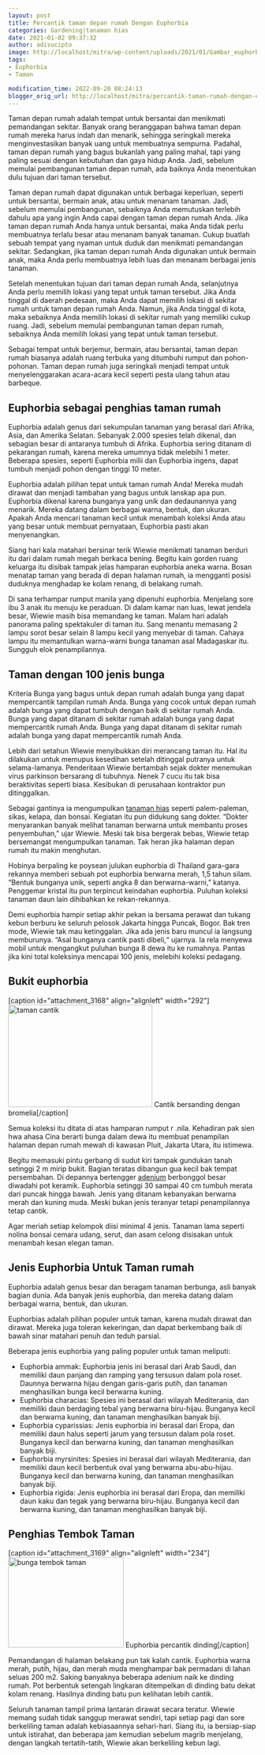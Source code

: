 ```yaml
---
layout: post
title: Percantik taman depan rumah Dengan Euphorbia
categories: Gardening|tanaman hias
date: 2021-01-02 09:37:32
author: adisucipto
image: http://localhost/mitra/wp-content/uploads/2021/01/Gambar_euphorbia_.jpg
tags:
- Euphorbia
- Taman

modification_time: 2022-09-20 08:24:13
blogger_orig_url: http://localhost/mitra/percantik-taman-rumah-dengan-euphorbia.html
---
```


Taman depan rumah adalah tempat untuk bersantai dan menikmati pemandangan sekitar. Banyak orang beranggapan bahwa taman depan rumah mereka harus indah dan menarik, sehingga seringkali mereka menginvestasikan banyak uang untuk membuatnya sempurna. Padahal, taman depan rumah yang bagus bukanlah yang paling mahal, tapi yang paling sesuai dengan kebutuhan dan gaya hidup Anda. Jadi, sebelum memulai pembangunan taman depan rumah, ada baiknya Anda menentukan dulu tujuan dari taman tersebut.

Taman depan rumah dapat digunakan untuk berbagai keperluan, seperti untuk bersantai, bermain anak, atau untuk menanam tanaman. Jadi, sebelum memulai pembangunan, sebaiknya Anda memutuskan terlebih dahulu apa yang ingin Anda capai dengan taman depan rumah Anda. Jika taman depan rumah Anda hanya untuk bersantai, maka Anda tidak perlu membuatnya terlalu besar atau menanam banyak tanaman. Cukup buatlah sebuah tempat yang nyaman untuk duduk dan menikmati pemandangan sekitar. Sedangkan, jika taman depan rumah Anda digunakan untuk bermain anak, maka Anda perlu membuatnya lebih luas dan menanam berbagai jenis tanaman.

Setelah menentukan tujuan dari taman depan rumah Anda, selanjutnya Anda perlu memilih lokasi yang tepat untuk taman tersebut. Jika Anda tinggal di daerah pedesaan, maka Anda dapat memilih lokasi di sekitar rumah untuk taman depan rumah Anda. Namun, jika Anda tinggal di kota, maka sebaiknya Anda memilih lokasi di sekitar rumah yang memiliki cukup ruang. Jadi, sebelum memulai pembangunan taman depan rumah, sebaiknya Anda memilih lokasi yang tepat untuk taman tersebut.

Sebagai tempat untuk berjemur, bermain, atau bersantai, taman depan rumah biasanya adalah ruang terbuka yang ditumbuhi rumput dan pohon-pohonan. Taman depan rumah juga seringkali menjadi tempat untuk menyelenggarakan acara-acara kecil seperti pesta ulang tahun atau barbeque.
<h2>Euphorbia sebagai penghias taman rumah</h2>
Euphorbia adalah genus dari sekumpulan tanaman yang berasal dari Afrika, Asia, dan Amerika Selatan. Sebanyak 2.000 spesies telah dikenal, dan sebagian besar di antaranya tumbuh di Afrika. Euphorbia sering ditanam di pekarangan rumah, karena mereka umumnya tidak melebihi 1 meter. Beberapa spesies, seperti Euphorbia milii dan Euphorbia ingens, dapat tumbuh menjadi pohon dengan tinggi 10 meter.

Euphorbia adalah pilihan tepat untuk taman rumah Anda! Mereka mudah dirawat dan menjadi tambahan yang bagus untuk lanskap apa pun. Euphorbia dikenal karena bunganya yang unik dan dedaunannya yang menarik. Mereka datang dalam berbagai warna, bentuk, dan ukuran. Apakah Anda mencari tanaman kecil untuk menambah koleksi Anda atau yang besar untuk membuat pernyataan, Euphorbia pasti akan menyenangkan.

Siang hari kala matahari bersinar terik Wiewie menikmati tanaman berduri itu dari dalam rumah megah berkaca bening. Begitu kain gorden ruang keluarga itu disibak tampak jelas hamparan euphorbia aneka warna. Bosan menatap taman yang berada di depan halaman rumah, ia mengganti posisi duduknya menghadap ke kolam renang, di belakang rumah.

Di sana terhampar rumput manila yang dipenuhi euphorbia. Menjelang sore ibu 3 anak itu menuju ke peraduan. Di dalam kamar nan luas, lewat jendela besar, Wiewie masih bisa memandang ke taman. Malam hari adalah panorama paling spektakuler di taman itu. Sang menantu memasang 2 lampu sorot besar selain 8 lampu kecil yang menyebar di taman. Cahaya lampu itu memantulkan warna-warni bunga tanaman asal Madagaskar itu. Sungguh elok penampilannya.
<h2 id="100">Taman dengan 100 jenis bunga</h2>
Kriteria Bunga yang bagus untuk depan rumah adalah bunga yang dapat mempercantik tampilan rumah Anda. Bunga yang cocok untuk depan rumah adalah bunga yang dapat tumbuh dengan baik di sekitar rumah Anda. Bunga yang dapat ditanam di sekitar rumah adalah bunga yang dapat mempercantik rumah Anda. Bunga yang dapat ditanam di sekitar rumah adalah bunga yang dapat mempercantik rumah Anda.

Lebih dari setahun Wiewie menyibukkan diri merancang taman itu. Hal itu dilakukan untuk memupus kesedihan setelah ditinggal putranya untuk selama-lamanya. Penderitaan Wiewie bertambah sejak dokter menemukan virus parkinson bersarang di tubuhnya. Nenek 7 cucu itu tak bisa beraktivitas seperti biasa. Kesibukan di perusahaan kontraktor pun ditinggalkan.

Sebagai gantinya ia mengumpulkan <a class="wpil_keyword_link " title="tanaman hias" href="http://127.0.0.1/mitra/tanaman-hias" data-wpil-keyword-link="linked">tanaman hias</a> seperti palem-paleman, sikas, kelapa, dan bonsai. Kegiatan itu pun didukung sang dokter. “Dokter menyarankan banyak melihat tanaman berwarna untuk membantu proses penyembuhan," ujar Wiewie. Meski tak bisa bergerak bebas, Wiewie tetap bersemangat mengumpulkan tanaman. Tak heran jika halaman depan rumah itu makin menghutan.

Hobinya berpaling ke poysean julukan euphorbia di Thailand gara-gara rekannya memberi sebuah pot euphorbia berwarna merah, 1,5 tahun silam. “Bentuk bunganya unik, seperti angka 8 dan berwarna-warni,” katanya. Penggemar kristal itu pun terpincut keindahan euphorbia. Puluhan koleksi tanaman daun lain dihibahkan ke rekan-rekannya.

Demi euphorbia hampir setiap akhir pekan ia bersama perawat dan tukang kebun berburu ke seluruh pelosok Jakarta hingga Puncak, Bogor. Bak tren mode, Wiewie tak mau ketinggalan. Jika ada jenis baru muncul ia langsung memburunya. “Asal bunganya cantik pasti dibeli,“ ujarnya. Ia rela menyewa mobil untuk mengangkut puluhan bunga 8 dewa itu ke rumahnya. Pantas jika kini total koleksinya mencapai 100 jenis, melebihi koleksi pedagang.
<h2 id="Bukit">Bukit euphorbia</h2>
[caption id="attachment_3168" align="alignleft" width="292"]<a href="http://127.0.0.1/mitra/wp-content/uploads/2021/01/Gambar_taman_1024x725.jpg"><img class="wp-image-3168" src="http://127.0.0.1/mitra/wp-content/uploads/2021/01/Gambar_taman_1024x725.jpg" alt="taman cantik" width="292" height="207" /></a> Cantik bersanding dengan bromelia[/caption]

Semua koleksi itu ditata di atas hamparan rumput r .nila. Kehadiran pak sien hwa ahasa Cina berarti bunga dalam dewa itu membuat penampilan halaman depan rumah mewah di kawasan Pluit, Jakarta Utara, itu istimewa.

Begitu memasuki pintu gerbang di sudut kiri tampak gundukan tanah setinggi 2 m mirip bukit. Bagian teratas dibangun gua kecil bak tempat persembahan. Di depannya bertengger <a class="wpil_keyword_link " title="adenium" href="http://127.0.0.1/mitra/topik/adenium" data-wpil-keyword-link="linked">adenium</a> berbonggol besar diwadahi pot keramik. Euphorbia setinggi 30 sampai 40 cm tumbuh merata dari puncak hingga bawah. Jenis yang ditanam kebanyakan berwarna merah dan kuning muda. Meski bukan jenis teranyar tetapi penampilannya tetap cantik.

Agar meriah setiap kelompok diisi minimal 4 jenis. Tanaman lama seperti nolina bonsai cemara udang, serut, dan asam celong disisakan untuk menambah kesan elegan taman.
<h2>Jenis Euphorbia Untuk Taman rumah</h2>
Euphorbia adalah genus besar dan beragam tanaman berbunga, asli banyak bagian dunia. Ada banyak jenis euphorbia, dan mereka datang dalam berbagai warna, bentuk, dan ukuran.

Euphorbias adalah pilihan populer untuk taman, karena mudah dirawat dan dirawat. Mereka juga toleran kekeringan, dan dapat berkembang baik di bawah sinar matahari penuh dan teduh parsial.

Beberapa jenis euphorbia yang paling populer untuk taman meliputi:
<ul>
 	<li>Euphorbia ammak: Euphorbia jenis ini berasal dari Arab Saudi, dan memiliki daun panjang dan ramping yang tersusun dalam pola roset. Daunnya berwarna hijau dengan garis-garis putih, dan tanaman menghasilkan bunga kecil berwarna kuning.</li>
 	<li>Euphorbia characias: Spesies ini berasal dari wilayah Mediterania, dan memiliki daun berdaging tebal yang berwarna biru-hijau. Bunganya kecil dan berwarna kuning, dan tanaman menghasilkan banyak biji.</li>
 	<li>Euphorbia cyparissias: Jenis euphorbia ini berasal dari Eropa, dan memiliki daun halus seperti jarum yang tersusun dalam pola roset. Bunganya kecil dan berwarna kuning, dan tanaman menghasilkan banyak biji.</li>
 	<li>Euphorbia myrsinites: Spesies ini berasal dari wilayah Mediterania, dan memiliki daun kecil berbentuk oval yang berwarna abu-abu-hijau. Bunganya kecil dan berwarna kuning, dan tanaman menghasilkan banyak biji.</li>
 	<li>Euphorbia rigida: Jenis euphorbia ini berasal dari Eropa, dan memiliki daun kaku dan tegak yang berwarna biru-hijau. Bunganya kecil dan berwarna kuning, dan tanaman menghasilkan banyak biji.</li>
</ul>
<h2 id="Tembok">Penghias Tembok Taman</h2>
[caption id="attachment_3169" align="alignleft" width="234"]<a href="http://127.0.0.1/mitra/wp-content/uploads/2021/01/Gambar_euphorbia_983x768.jpg"><img class="wp-image-3169 " src="http://127.0.0.1/mitra/wp-content/uploads/2021/01/Gambar_euphorbia_983x768.jpg" alt="bunga tembok taman" width="234" height="183" /></a> Euphorbia percantik dinding[/caption]

Pemandangan di halaman belakang pun tak kalah cantik. Euphorbia warna merah, putih, hijau, dan merah muda menghampar bak permadani di lahan seluas 200 m2. Saking banyaknya beberapa adenium naik ke dinding rumah. Pot berbentuk setengah lingkaran ditempelkan di dinding batu dekat kolam renang. Hasilnya dinding batu pun kelihatan lebih cantik.

Seluruh tanaman tampil prima lantaran dirawat secara teratur. Wiewie memang sudah tidak sanggup merawat sendiri, tapi setiap pagi dan sore berkeliling taman adalah kebiasaannya sehari-hari. Siang itu, ia bersiap-siap untuk istirahat, dan beberapa jam kemudian sebelum magrib menjelang, dengan langkah tertatih-tatih, Wiewie akan berkeliling kebun lagi.
